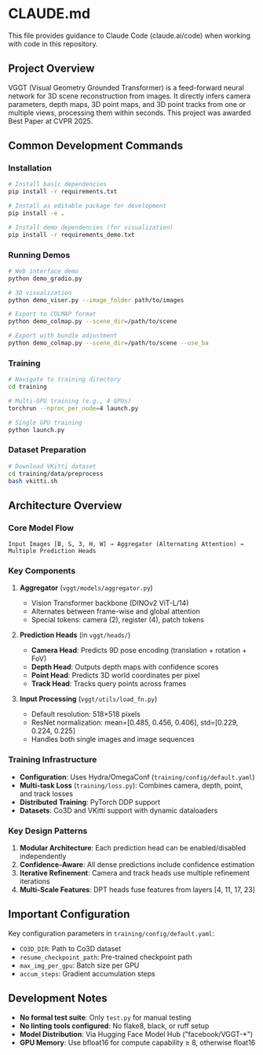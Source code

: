 # CLAUDE.md

This file provides guidance to Claude Code (claude.ai/code) when working with code in this repository.

## Project Overview

VGGT (Visual Geometry Grounded Transformer) is a feed-forward neural network for 3D scene reconstruction from images. It directly infers camera parameters, depth maps, 3D point maps, and 3D point tracks from one or multiple views, processing them within seconds. This project was awarded Best Paper at CVPR 2025.

## Common Development Commands

### Installation
```bash
# Install basic dependencies
pip install -r requirements.txt

# Install as editable package for development
pip install -e .

# Install demo dependencies (for visualization)
pip install -r requirements_demo.txt
```

### Running Demos
```bash
# Web interface demo
python demo_gradio.py

# 3D visualization
python demo_viser.py --image_folder path/to/images

# Export to COLMAP format
python demo_colmap.py --scene_dir=/path/to/scene

# Export with bundle adjustment
python demo_colmap.py --scene_dir=/path/to/scene --use_ba
```

### Training
```bash
# Navigate to training directory
cd training

# Multi-GPU training (e.g., 4 GPUs)
torchrun --nproc_per_node=4 launch.py

# Single GPU training
python launch.py
```

### Dataset Preparation
```bash
# Download VKitti dataset
cd training/data/preprocess
bash vkitti.sh
```

## Architecture Overview

### Core Model Flow
```
Input Images [B, S, 3, H, W] → Aggregator (Alternating Attention) → Multiple Prediction Heads
```

### Key Components

1. **Aggregator** (`vggt/models/aggregator.py`)
   - Vision Transformer backbone (DINOv2 ViT-L/14)
   - Alternates between frame-wise and global attention
   - Special tokens: camera (2), register (4), patch tokens

2. **Prediction Heads** (in `vggt/heads/`)
   - **Camera Head**: Predicts 9D pose encoding (translation + rotation + FoV)
   - **Depth Head**: Outputs depth maps with confidence scores
   - **Point Head**: Predicts 3D world coordinates per pixel
   - **Track Head**: Tracks query points across frames

3. **Input Processing** (`vggt/utils/load_fn.py`)
   - Default resolution: 518×518 pixels
   - ResNet normalization: mean=[0.485, 0.456, 0.406], std=[0.229, 0.224, 0.225]
   - Handles both single images and image sequences

### Training Infrastructure

- **Configuration**: Uses Hydra/OmegaConf (`training/config/default.yaml`)
- **Multi-task Loss** (`training/loss.py`): Combines camera, depth, point, and track losses
- **Distributed Training**: PyTorch DDP support
- **Datasets**: Co3D and VKitti support with dynamic dataloaders

### Key Design Patterns

1. **Modular Architecture**: Each prediction head can be enabled/disabled independently
2. **Confidence-Aware**: All dense predictions include confidence estimation
3. **Iterative Refinement**: Camera and track heads use multiple refinement iterations
4. **Multi-Scale Features**: DPT heads fuse features from layers [4, 11, 17, 23]

## Important Configuration

Key configuration parameters in `training/config/default.yaml`:
- `CO3D_DIR`: Path to Co3D dataset
- `resume_checkpoint_path`: Pre-trained checkpoint path
- `max_img_per_gpu`: Batch size per GPU
- `accum_steps`: Gradient accumulation steps

## Development Notes

- **No formal test suite**: Only `test.py` for manual testing
- **No linting tools configured**: No flake8, black, or ruff setup
- **Model Distribution**: Via Hugging Face Model Hub ("facebook/VGGT-*")
- **GPU Memory**: Use bfloat16 for compute capability ≥ 8, otherwise float16